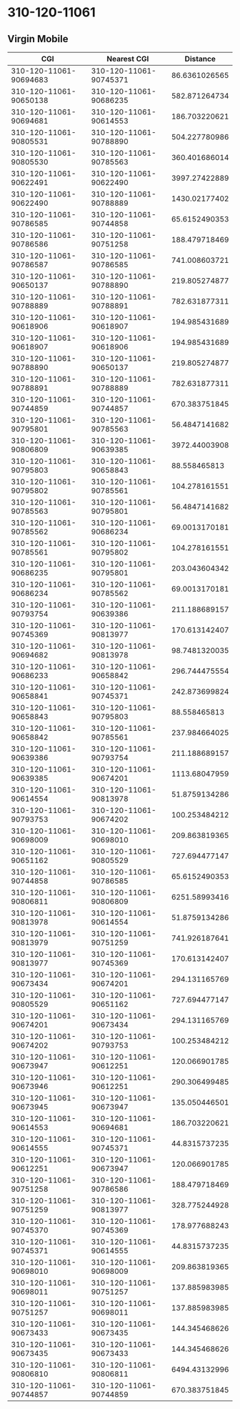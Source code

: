 # 310-120-11061
## Virgin Mobile


| CGI | Nearest CGI | Distance |
|-----|-------------|----------|
| 310-120-11061-90694683 | 310-120-11061-90745371 | 86.6361026565 |
| 310-120-11061-90650138 | 310-120-11061-90686235 | 582.871264734 |
| 310-120-11061-90694681 | 310-120-11061-90614553 | 186.703220621 |
| 310-120-11061-90805531 | 310-120-11061-90788890 | 504.227780986 |
| 310-120-11061-90805530 | 310-120-11061-90785563 | 360.401686014 |
| 310-120-11061-90622491 | 310-120-11061-90622490 | 3997.27422889 |
| 310-120-11061-90622490 | 310-120-11061-90788889 | 1430.02177402 |
| 310-120-11061-90786585 | 310-120-11061-90744858 | 65.6152490353 |
| 310-120-11061-90786586 | 310-120-11061-90751258 | 188.479718469 |
| 310-120-11061-90786587 | 310-120-11061-90786585 | 741.008603721 |
| 310-120-11061-90650137 | 310-120-11061-90788890 | 219.805274877 |
| 310-120-11061-90788889 | 310-120-11061-90788891 | 782.631877311 |
| 310-120-11061-90618906 | 310-120-11061-90618907 | 194.985431689 |
| 310-120-11061-90618907 | 310-120-11061-90618906 | 194.985431689 |
| 310-120-11061-90788890 | 310-120-11061-90650137 | 219.805274877 |
| 310-120-11061-90788891 | 310-120-11061-90788889 | 782.631877311 |
| 310-120-11061-90744859 | 310-120-11061-90744857 | 670.383751845 |
| 310-120-11061-90795801 | 310-120-11061-90785563 | 56.4847141682 |
| 310-120-11061-90806809 | 310-120-11061-90639385 | 3972.44003908 |
| 310-120-11061-90795803 | 310-120-11061-90658843 | 88.558465813 |
| 310-120-11061-90795802 | 310-120-11061-90785561 | 104.278161551 |
| 310-120-11061-90785563 | 310-120-11061-90795801 | 56.4847141682 |
| 310-120-11061-90785562 | 310-120-11061-90686234 | 69.0013170181 |
| 310-120-11061-90785561 | 310-120-11061-90795802 | 104.278161551 |
| 310-120-11061-90686235 | 310-120-11061-90795801 | 203.043604342 |
| 310-120-11061-90686234 | 310-120-11061-90785562 | 69.0013170181 |
| 310-120-11061-90793754 | 310-120-11061-90639386 | 211.188689157 |
| 310-120-11061-90745369 | 310-120-11061-90813977 | 170.613142407 |
| 310-120-11061-90694682 | 310-120-11061-90813978 | 98.7481320035 |
| 310-120-11061-90686233 | 310-120-11061-90658842 | 296.744475554 |
| 310-120-11061-90658841 | 310-120-11061-90745371 | 242.873699824 |
| 310-120-11061-90658843 | 310-120-11061-90795803 | 88.558465813 |
| 310-120-11061-90658842 | 310-120-11061-90785561 | 237.984664025 |
| 310-120-11061-90639386 | 310-120-11061-90793754 | 211.188689157 |
| 310-120-11061-90639385 | 310-120-11061-90674201 | 1113.68047959 |
| 310-120-11061-90614554 | 310-120-11061-90813978 | 51.8759134286 |
| 310-120-11061-90793753 | 310-120-11061-90674202 | 100.253484212 |
| 310-120-11061-90698009 | 310-120-11061-90698010 | 209.863819365 |
| 310-120-11061-90651162 | 310-120-11061-90805529 | 727.694477147 |
| 310-120-11061-90744858 | 310-120-11061-90786585 | 65.6152490353 |
| 310-120-11061-90806811 | 310-120-11061-90806809 | 6251.58993416 |
| 310-120-11061-90813978 | 310-120-11061-90614554 | 51.8759134286 |
| 310-120-11061-90813979 | 310-120-11061-90751259 | 741.926187641 |
| 310-120-11061-90813977 | 310-120-11061-90745369 | 170.613142407 |
| 310-120-11061-90673434 | 310-120-11061-90674201 | 294.131165769 |
| 310-120-11061-90805529 | 310-120-11061-90651162 | 727.694477147 |
| 310-120-11061-90674201 | 310-120-11061-90673434 | 294.131165769 |
| 310-120-11061-90674202 | 310-120-11061-90793753 | 100.253484212 |
| 310-120-11061-90673947 | 310-120-11061-90612251 | 120.066901785 |
| 310-120-11061-90673946 | 310-120-11061-90612251 | 290.306499485 |
| 310-120-11061-90673945 | 310-120-11061-90673947 | 135.050446501 |
| 310-120-11061-90614553 | 310-120-11061-90694681 | 186.703220621 |
| 310-120-11061-90614555 | 310-120-11061-90745371 | 44.8315737235 |
| 310-120-11061-90612251 | 310-120-11061-90673947 | 120.066901785 |
| 310-120-11061-90751258 | 310-120-11061-90786586 | 188.479718469 |
| 310-120-11061-90751259 | 310-120-11061-90813977 | 328.775244928 |
| 310-120-11061-90745370 | 310-120-11061-90745369 | 178.977688243 |
| 310-120-11061-90745371 | 310-120-11061-90614555 | 44.8315737235 |
| 310-120-11061-90698010 | 310-120-11061-90698009 | 209.863819365 |
| 310-120-11061-90698011 | 310-120-11061-90751257 | 137.885983985 |
| 310-120-11061-90751257 | 310-120-11061-90698011 | 137.885983985 |
| 310-120-11061-90673433 | 310-120-11061-90673435 | 144.345468626 |
| 310-120-11061-90673435 | 310-120-11061-90673433 | 144.345468626 |
| 310-120-11061-90806810 | 310-120-11061-90806811 | 6494.43132996 |
| 310-120-11061-90744857 | 310-120-11061-90744859 | 670.383751845 |
